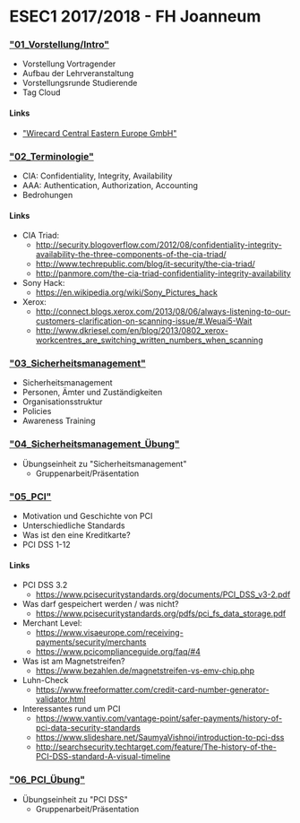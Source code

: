 # ESEC1 2017/2018 - FH Joanneum
### ["01_Vorstellung/Intro"](https://joseftsch.github.io/esec1/01_intro/)
* Vorstellung Vortragender
* Aufbau der Lehrveranstaltung
* Vorstellungsrunde Studierende
* Tag Cloud
#### Links
* ["Wirecard Central Eastern Europe GmbH"](https://www.wirecard.at)
### ["02_Terminologie"](https://joseftsch.github.io/esec1/02_terminologie/)
* CIA: Confidentiality, Integrity, Availability
* AAA: Authentication, Authorization, Accounting
* Bedrohungen
#### Links
* CIA Triad:
  * http://security.blogoverflow.com/2012/08/confidentiality-integrity-availability-the-three-components-of-the-cia-triad/
  * http://www.techrepublic.com/blog/it-security/the-cia-triad/
  * http://panmore.com/the-cia-triad-confidentiality-integrity-availability
* Sony Hack:
  * https://en.wikipedia.org/wiki/Sony_Pictures_hack
* Xerox:
  * http://connect.blogs.xerox.com/2013/08/06/always-listening-to-our-customers-clarification-on-scanning-issue/#.Weuai5-Wait
  * http://www.dkriesel.com/en/blog/2013/0802_xerox-workcentres_are_switching_written_numbers_when_scanning
### ["03_Sicherheitsmanagement"](https://joseftsch.github.io/esec1/03_sicherheitsmanagement/)
* Sicherheitsmanagement
* Personen, Ämter und Zuständigkeiten
* Organisationsstruktur
* Policies
* Awareness Training
### ["04_Sicherheitsmanagement_Übung"](https://joseftsch.github.io/esec1/04_sicherheitsmanagement_ue/)
* Übungseinheit zu "Sicherheitsmanagement"
  * Gruppenarbeit/Präsentation
### ["05_PCI"](https://joseftsch.github.io/esec1/05_pci/)
* Motivation und Geschichte von PCI
* Unterschiedliche Standards
* Was ist den eine Kreditkarte?
* PCI DSS 1-12
#### Links
* PCI DSS 3.2
  * https://www.pcisecuritystandards.org/documents/PCI_DSS_v3-2.pdf
* Was darf gespeichert werden / was nicht?
  * https://www.pcisecuritystandards.org/pdfs/pci_fs_data_storage.pdf
* Merchant Level:
  * https://www.visaeurope.com/receiving-payments/security/merchants
  * https://www.pcicomplianceguide.org/faq/#4
* Was ist am Magnetstreifen?
  * https://www.bezahlen.de/magnetstreifen-vs-emv-chip.php
* Luhn-Check
  * https://www.freeformatter.com/credit-card-number-generator-validator.html
* Interessantes rund um PCI
  * https://www.vantiv.com/vantage-point/safer-payments/history-of-pci-data-security-standards
  * https://www.slideshare.net/SaumyaVishnoi/introduction-to-pci-dss
  * http://searchsecurity.techtarget.com/feature/The-history-of-the-PCI-DSS-standard-A-visual-timeline
### ["06_PCI_Übung"](https://joseftsch.github.io/esec1/06_pci_ue/)
* Übungseinheit zu "PCI DSS"
  * Gruppenarbeit/Präsentation
